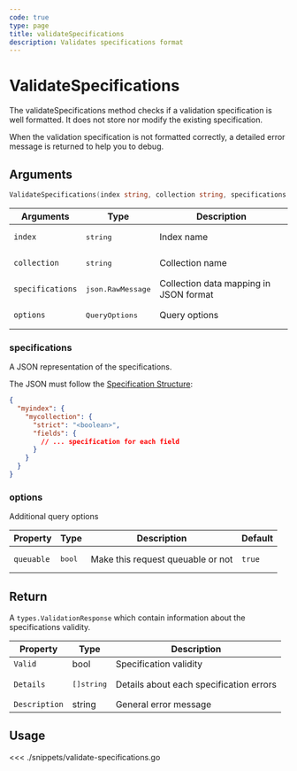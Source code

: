 ```yaml
---
code: true
type: page
title: validateSpecifications
description: Validates specifications format
---
```


# ValidateSpecifications

The validateSpecifications method checks if a validation specification is well formatted. It does not store nor modify the existing specification.

When the validation specification is not formatted correctly, a detailed error message is returned to help you to debug.

## Arguments

```go
ValidateSpecifications(index string, collection string, specifications json.RawMessage, options types.QueryOptions) (types.ValidationResponse, error)
```

| Arguments        | Type            | Description                            |
| ---------------- | --------------- | -------------------------------------- |
| `index`          | <pre>string</pre>          | Index name                             |
| `collection`     | <pre>string</pre>          | Collection name                        |
| `specifications` | <pre>json.RawMessage</pre> | Collection data mapping in JSON format |
| `options`        | <pre>QueryOptions</pre>    | Query options                          |

### **specifications**

A JSON representation of the specifications.

The JSON must follow the [Specification Structure](/core/2/guides/advanced/data-validation):

```json
{
  "myindex": {
    "mycollection": {
      "strict": "<boolean>",
      "fields": {
        // ... specification for each field
      }
    }
  }
}
```

### **options**

Additional query options

| Property   | Type | Description                       | Default |
| ---------- | ---- | --------------------------------- | ------- |
| `queuable` | <pre>bool</pre> | Make this request queuable or not | `true`  |

## Return

A `types.ValidationResponse` which contain information about the specifications validity.

| Property      | Type                | Description                             |
| ------------- | ------------------- | --------------------------------------- |
| `Valid`       | bool                | Specification validity                  |
| `Details`     | <pre>[]string</pre> | Details about each specification errors |
| `Description` | string              | General error message                   |

## Usage

<<< ./snippets/validate-specifications.go
